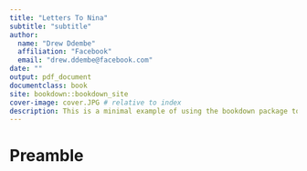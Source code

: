 ```yaml
---
title: "Letters To Nina"
subtitle: "subtitle"
author:
  name: "Drew Ddembe"
  affiliation: "Facebook"
  email: "drew.ddembe@facebook.com"
date: ""
output: pdf_document
documentclass: book
site: bookdown::bookdown_site
cover-image: cover.JPG # relative to index
description: This is a minimal example of using the bookdown package to write a book.
---
```


# Preamble

